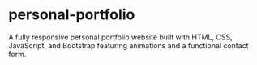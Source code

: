 # personal-portfolio
A fully responsive personal portfolio website built with HTML, CSS, JavaScript, and Bootstrap featuring animations and a functional contact form.
